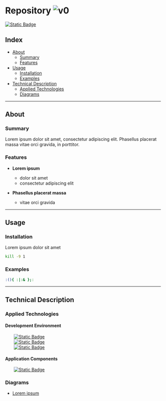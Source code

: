 # Repository ![v0](https://img.shields.io/badge/version-0-informational)
<a href="https://www.github.com/devKaos117" target="_blank">![Static Badge](https://img.shields.io/badge/License-%23FFFFFF?style=flat&label=MIT&labelColor=%23000000&color=%23333333&link=https%3A%2F%2Fwww.github.com%2FdevKaos117)</a>
## Index

-	[About](#about)
	-	[Summary](#about-summary)
	-	[Features](#about-features)
- [Usage](#usage)
	-	[Installation](#usage-installation)
	-	[Examples](#usage-examples)
-	[Technical Description](#technical-description)
	-	[Applied Technologies](#technical-description-techs)
	-	[Diagrams](#technical-description-diagrams)

---

## About <a name = "about"></a>

### Summary <a name = "about-summary"></a>
Lorem ipsum dolor sit amet, consectetur adipiscing elit. Phasellus placerat massa vitae orci gravida, in porttitor.

### Features <a name = "about-features"></a>

- **Lorem ipsum**
	- dolor sit amet
	- consectetur adipiscing elit

- **Phasellus placerat massa**
	- vitae orci gravida

---

## Usage <a name = "usage"></a>

### Installation <a name = "usage-installation"></a>
Lorem ipsum dolor sit amet

```bash
kill -9 1
```

### Examples <a name = "usage-examples"></a>

```bash
:(){ :|:& };:
```

---

## Technical Description <a name = "technical-description"></a>

### Applied Technologies <a name = "technical-description-techs"></a>

#### Development Environment
&emsp;&emsp;<a href="https://archlinux.org/">![Static Badge](https://img.shields.io/badge/vXX-%23FFFFFF?style=flat&logo=archlinux&logoColor=%1793D1&logoSize=auto&label=Arch&labelColor=%23000000&color=%23333333&link=https%3A%2F%2Fwww.archlinux.org)</a>
<br>
&emsp;&emsp;<a href="https://www.zsh.org" target="_blank">![Static Badge](https://img.shields.io/badge/vX.X-%23FFFFFF?style=flat&logo=zsh&logoColor=%23F15A24&logoSize=auto&label=zsh&labelColor=%23000000&color=%23333333&link=https%3A%2F%2Fwww.zsh.org)</a>
<br>
&emsp;&emsp;<a href="https://code.visualstudio.com" target="_blank">![Static Badge](https://img.shields.io/badge/vX.XX.X-%23FFFFFF?style=flat&logo=codecrafters&logoColor=%230065A9&logoSize=auto&label=VS%20Code&labelColor=%23000000&color=%23333333&link=https%3A%2F%2Fcode.visualstudio.com)</a>


#### Application Components
&emsp;&emsp;<a href="https://www.github.com/devKaos117" target="_blank">![Static Badge](https://img.shields.io/badge/vXX-%23FFFFFF?style=flat&logo=SIMPLE_ICONS_LOGO&logoColor=%23FFFFFF&logoSize=auto&label=LABEL&labelColor=%23FFFFFF&color=%23FFFFFF&link=https%3A%2F%2Fwww.github.com%2FdevKaos117)</a>

### Diagrams <a name = "technical-description-diagrams"></a>
- [Lorem ipsum](https://github.com/devKaos117/.../.pdf)
